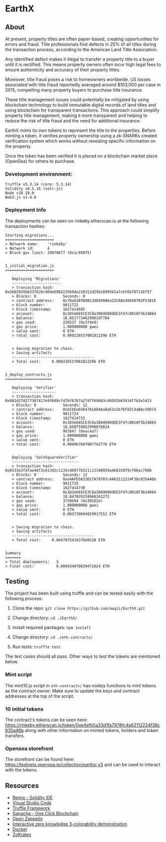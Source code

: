 # EarthX

## About
At present, property titles are often paper-based, creating opportunities for errors and fraud. Title professionals find defects in 25% of all titles during the transaction process, according to the American Land Title Association.

Any identified defect makes it illegal to transfer a property title to a buyer until it is rectified. This means property owners often incur high legal fees to ensure authenticity and accuracy of their property titles.

Moreover, title fraud poses a risk to homeowners worldwide. US losses associated with title fraud reportedly averaged around $103,000 per case in 2015, compelling many property buyers to purchase title insurance.

These title management issues could potentially be mitigated by using blockchain technology to build immutable digital records of land titles and using blockchain for transparent transactions. This approach could simplify property title management, making it more transparent and helping to reduce the risk of title fraud and the need for additional insurance.

EarthX mints its own tokens to represent the title to the properties. Before minting a token, it verifies property ownership using a zk-SNARKs created verification system which works without revealing specific information on the property.

Once the token has been verified it is placed on a blockchain market place (OpenSea) for others to purchase.

### Development environment:
```
Truffle v5.3.14 (core: 5.3.14)
Solidity v0.5.16 (solc-js)
Node v10.19.0
Web3.js v1.4.0
```

### Deployment Info
The deployments can be seen on rinkeby.etherscan.io at the following transaction hashes:

```
Starting migrations...
======================
> Network name:    'rinkeby'
> Network id:      4
> Block gas limit: 29970677 (0x1c950f5)


1_initial_migration.js
======================

   Deploying 'Migrations'
   ----------------------
   > transaction hash:    0x2682935b6337620c960e6982235b0da218312d29b1899561a7cbf6b787116f57
   > Blocks: 0            Seconds: 0
   > contract address:    0x78ab2BfB9B13dE69986a22CA8e38640701F51B1E
   > block number:        9011722
   > block timestamp:     1627414685
   > account:             0x1D3e665CE3C8a3004698dDE1F47c0016F3b24884
   > balance:             18.851773462998187704
   > gas used:            226537 (0x374e9)
   > gas price:           1.000000008 gwei
   > value sent:          0 ETH
   > total cost:          0.000226537001812296 ETH


   > Saving migration to chain.
   > Saving artifacts
   -------------------------------------
   > Total cost:     0.000226537001812296 ETH


2_deploy_contracts.js
=====================

   Deploying 'Verifier'
   --------------------
   > transaction hash:    0x982d27d277387417e9f609cf47bf6767a2747f69d83c40582b63934f7b5e1d23
   > Blocks: 0            Seconds: 12
   > contract address:    0xbCbEeD3647A1A84Aa8aE1a167EF82C4aBAc58EC4
   > block number:        9011724
   > block timestamp:     1627414715
   > account:             0x1D3e665CE3C8a3004698dDE1F47c0016F3b24884
   > balance:             18.850759852990078824
   > gas used:            967847 (0xec4a7)
   > gas price:           1.000000008 gwei
   > value sent:          0 ETH
   > total cost:          0.000967847007742776 ETH


   Deploying 'SolnSquareVerifier'
   ------------------------------
   > transaction hash:    0x6533e3fdfae46f3c61342c1133cd6977b511c13198959a466358f9cf06ac7988
   > Blocks: 0            Seconds: 12
   > contract address:    0xe4AFb5A33D1fA7978fc4A62112224F38c835A46b
   > block number:        9011725
   > block timestamp:     1627414730
   > account:             0x1D3e665CE3C8a3004698dDE1F47c0016F3b24884
   > balance:             18.847020158960161272
   > gas used:            3739694 (0x39102e)
   > gas price:           1.000000008 gwei
   > value sent:          0 ETH
   > total cost:          0.003739694029917552 ETH


   > Saving migration to chain.
   > Saving artifacts
   -------------------------------------
   > Total cost:     0.004707541037660328 ETH


Summary
=======
> Total deployments:   3
> Final cost:          0.004934078039472624 ETH

```
## Testing
The project has been built using truffle and can be tested easily with the following process:

1. Clone the repo: `git clone https://github.com/maqzi/EarthX.git`

2. Change directory: `cd ./EarthX/`

3. Install required packages: `npm install`

4. Change directory: `cd ./eth-contracts/`

5. Run tests: `truffle test`

The test cases should all pass. Other ways to test the tokens are mentioned below.

### Mint script
The mint10.js script in `eth-contracts/` has nodejs functions to mint tokens as the contract owner. Make sure to update the keys and contract addresses at the top of the script.

### 10 initial tokens
The contract's tokens can be seen here: https://rinkeby.etherscan.io/token/0xe4afb5a33d1fa7978fc4a62112224f38c835a46b
along with other information on minted tokens, holders and token transfers.

### Opensea storefront
The storefront can be found here: https://testnets.opensea.io/collection/earthx-v3 and can be used to interact with the tokens.


## Resources

* [Remix - Solidity IDE](https://remix.ethereum.org/)
* [Visual Studio Code](https://code.visualstudio.com/)
* [Truffle Framework](https://truffleframework.com/)
* [Ganache - One Click Blockchain](https://truffleframework.com/ganache)
* [Open Zeppelin ](https://openzeppelin.org/)
* [Interactive zero knowledge 3-colorability demonstration](http://web.mit.edu/~ezyang/Public/graph/svg.html)
* [Docker](https://docs.docker.com/install/)
* [ZoKrates](https://github.com/Zokrates/ZoKrates)
